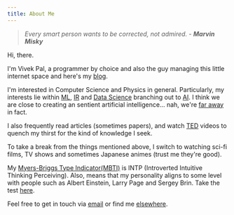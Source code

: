 ```yaml
---
title: About Me
---
```

> *Every smart person wants to be corrected, not admired. - **Marvin Misky***

Hi, there. 

I'm Vivek Pal, a programmer by choice and also the guy managing this little internet space and here's my [blog](/archives).

I'm interested in Computer Science and Physics in general. Particularly, my interests lie within [ML](https://en.wikipedia.org/wiki/Machine_learning), [IR](https://en.wikipedia.org/wiki/Information_retrieval) and [Data Science](https://en.wikipedia.org/wiki/Data_science) branching out to [AI](https://en.wikipedia.org/wiki/Artificial_intelligence). I think we are close to creating an sentient artificial intelligence... nah, we're [far away](http://www.huffingtonpost.com/quora/chief-scientist-at-baidua_b_9187572.html) in fact.

I also frequently read articles (sometimes papers), and watch [TED](https://www.ted.com) videos to quench my thirst for the kind of knowledge I seek.

To take a break from the things mentioned above, I switch to watching sci-fi films, TV shows and sometimes Japanese animes (trust me they're good).

My [Myers-Briggs Type Indicator(MBTI)](http://en.wikipedia.org/wiki/Myers-Briggs_Type_Indicator) is INTP (Introverted Intuitive Thinking Perceiving). Also, means that my personality aligns to some level with people such as Albert Einstein, Larry Page and Sergey Brin. Take the test [here](https://www.16personalities.com).

Feel free to get in touch via [email](mailto:vivekpal.dtu@gmail.com) or find me [elsewhere](/).